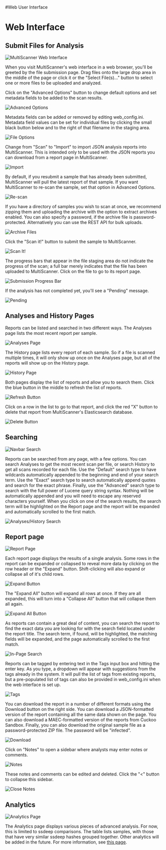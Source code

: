#Web User Interface
# Web Interface #

Submit Files for Analysis
-------------------------

![MultiScanner Web Interface](img/Selection_001.png)

When you visit MultiScanner's web interface in a web browser, you'll be greeted by the file submission page. Drag files onto the large drop area in the middle of the page or click it or the "Select File(s)..." button to select one or more files to be uploaded and analyzed.

Click on the "Advanced Options" button to change default options and set metadata fields to be added to the scan results.

![Advanced Options](img/Selection_003.png)

Metadata fields can be added or removed by editing web_config.ini. Metadata field values can be set for individual files by clicking the small black button below and to the right of that filename in the staging area.

![File Options](img/Selection_004.png)

Change from "Scan" to "Import" to import JSON analysis reports into MultiScanner.  This is intended only to be used with the JSON reports you can download from a report page in MultiScanner.

![Import](img/Selection_005.png)

By default, if you resubmit a sample that has already been submitted, MultiScanner will pull the latest report of that sample. If you want MultiScanner to re-scan the sample, set that option in Advanced Options.

![Re-scan](img/Selection_006.png)

If you have a directory of samples you wish to scan at once, we recommend zipping them and uploading the archive with the option to extract archives enabled. You can also specify a password, if the archive file is password- protected. Alternatively you can use the REST API for bulk uploads.

![Archive Files](img/Selection_007.png)

Click the "Scan it!" button to submit the sample to MultiScanner.

![Scan It!](img/Selection_008.png)

The progress bars that appear in the file staging area do not indicate the progress of the scan; a full bar merely indicates that the file has been uploaded to MultiScanner. Click on the file to go to its report page.

![Submission Progress Bar](img/Selection_009.png)

If the analysis has not completed yet, you'll see a "Pending" message.

![Pending](img/Selection_010.png)

Analyses and History Pages
--------------------------

Reports can be listed and searched in two different ways. The Analyses page lists the most recent report per sample.

![Analyses Page](img/Selection_011.png)

The History page lists every report of each sample. So if a file is scanned multiple times, it will only show up once on the Analyses page, but all of the reports will show up on the History page.

![History Page](img/Selection_012.png)

Both pages display the list of reports and allow you to search them. Click the blue button in the middle to refresh the list of reports.

![Refresh Button](img/Selection_013.png)

Click on a row in the list to go to that report, and click the red "X" button to delete that report from MultiScanner's Elasticsearch database.

![Delete Button](img/Selection_014.png)

Searching
---------

![Navbar Search](img/Selection_015.png)

Reports can be searched from any page, with a few options. You can search Analyses to get the most recent scan per file, or search History to get all scans recorded for each file. Use the "Default" search type to have wildcards automatically appended to the beginning and end of your search term. Use the "Exact" search type to search automatically append quotes and search for the exact phrase. Finally, use the "Advanced" search type to search with the full power of Lucene query string syntax. Nothing will be automatically appended and you will need to escape any reserved characters yourself. When you click on one of the search results, the search term will be highlighted on the Report page and the report will be expanded and automatically scrolled to the first match.

![Analyses/History Search](img/Selection_016.png)

Report page
-----------

![Report Page](img/Selection_017.png)

Each report page displays the results of a single analysis. Some rows in the report can be expanded or collapsed to reveal more data by clicking on the row header or the "Expand" button. Shift-clicking will also expand or collapse all of it's child rows.

![Expand Button](img/Selection_024.png)

The "Expand All" button will expand all rows at once. If they are all expanded, this will turn into a "Collapse All" button that will collapse them all again.

![Expand All Button](img/Selection_018.png)

As reports can contain a great deal of content, you can search the report to find the exact data you are looking for with the search field located under the report title. The search term, if found, will be highlighted, the matching fields will be expanded, and the page automatically scrolled to the first match.

![In-Page Search](img/Selection_019.png)

Reports can be tagged by entering text in the Tags input box and hitting the enter key. As you type, a dropdown will appear with suggestions from the tags already in the system. It will pull the list of tags from existing reports, but a pre-populated list of tags can also be provided in web_config.ini when the web interface is set up.

![Tags](img/Selection_020.png)

You can download the report in a number of different formats using the Download button on the right side. You can download a JSON-formatted version of the report containing all the same data shown on the page. You can also download a MAEC-formatted version of the reports from Cuckoo Sandbox. Finally, you can also download the original sample file as a password-protected ZIP file. The password will be "infected".

![Download](img/Selection_021.png)

Click on "Notes" to open a sidebar where analysts may enter notes or comments.

![Notes](img/Selection_022.png)

These notes and comments can be edited and deleted. Click the "<" button to collapse this sidebar.

![Close Notes](img/Selection_023.png)

Analytics
---------

![Analytics Page](img/Selection_002.png)

The Analytics page displays various pieces of advanced analysis. For now, this is limited to ssdeep comparisons. The table lists samples, with those that have very similar ssdeep hashes grouped together. Other analytics will be added in the future. For more information, see [this page](../docs/analytics.md).